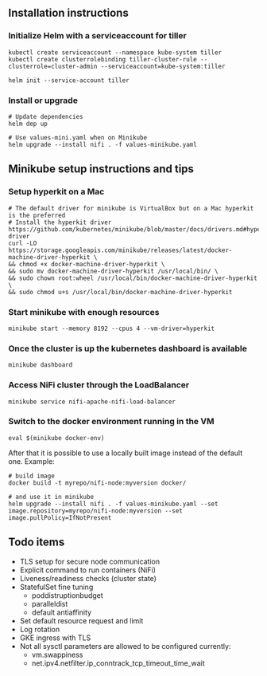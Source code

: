 ## Installation instructions

### Initialize Helm with a serviceaccount for tiller
```
kubectl create serviceaccount --namespace kube-system tiller
kubectl create clusterrolebinding tiller-cluster-rule --clusterrole=cluster-admin --serviceaccount=kube-system:tiller

helm init --service-account tiller
```

### Install or upgrade
```
# Update dependencies
helm dep up

# Use values-mini.yaml when on Minikube
helm upgrade --install nifi . -f values-minikube.yaml
```

## Minikube setup instructions and tips

### Setup hyperkit on a Mac
```
# The default driver for minikube is VirtualBox but on a Mac hyperkit is the preferred
# Install the hyperkit driver https://github.com/kubernetes/minikube/blob/master/docs/drivers.md#hyperkit-driver
curl -LO https://storage.googleapis.com/minikube/releases/latest/docker-machine-driver-hyperkit \
&& chmod +x docker-machine-driver-hyperkit \
&& sudo mv docker-machine-driver-hyperkit /usr/local/bin/ \
&& sudo chown root:wheel /usr/local/bin/docker-machine-driver-hyperkit \
&& sudo chmod u+s /usr/local/bin/docker-machine-driver-hyperkit
```

### Start minikube with enough resources
```
minikube start --memory 8192 --cpus 4 --vm-driver=hyperkit
```

### Once the cluster is up the kubernetes dashboard is available
```
minikube dashboard
```

### Access NiFi cluster through the LoadBalancer
```
minikube service nifi-apache-nifi-load-balancer
```

### Switch to the docker environment running in the VM
```
eval $(minikube docker-env)
```

After that it is possible to use a locally built image instead of the default one. Example:
```
# build image
docker build -t myrepo/nifi-node:myversion docker/

# and use it in minikube
helm upgrade --install nifi . -f values-minikube.yaml --set image.repository=myrepo/nifi-node:myversion --set image.pullPolicy=IfNotPresent
```

## Todo items

* TLS setup for secure node communication
* Explicit command to run containers (NiFi)
* Liveness/readiness checks (cluster state)
* StatefulSet fine tuning
  - poddistruptionbudget
  - paralleldist
  - default antiaffinity
* Set default resource request and limit
* Log rotation
* GKE ingress with TLS
* Not all sysctl parameters are allowed to be configured currently:
  - vm.swappiness
  - net.ipv4.netfilter.ip_conntrack_tcp_timeout_time_wait
